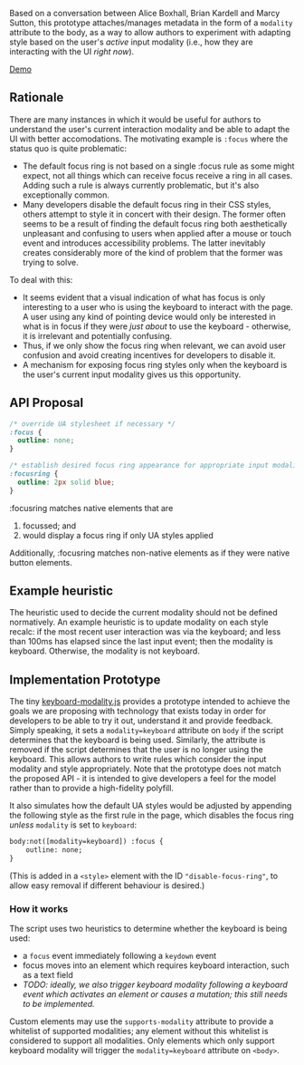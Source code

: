 Based on a conversation between Alice Boxhall, Brian Kardell and Marcy Sutton, this prototype attaches/manages metadata in the form of a `modality` attribute to the body, as a way to allow authors to experiment with adapting style based on the user's _active_ input modality (i.e., how they are interacting with the UI _right now_).

[Demo](https://alice.github.io/modality/demo)

## Rationale

There are many instances in which it would be useful for authors to understand the user's current interaction modality and be able to adapt the UI with better accomodations. The motivating example is `:focus` where the status quo is quite problematic:

- The default focus ring is not based on a single :focus rule as some might expect, not all things which can receive focus receive a ring in all cases. Adding such a rule is always currently problematic, but it's also exceptionally common.
- Many developers disable the default focus ring in their CSS styles, others attempt to style it in concert with their design. The former often seems to be a result of finding the default focus ring both aesthetically unpleasant and confusing to users when applied after a mouse or touch event and introduces accessibility problems.  The latter inevitably creates considerably more of the kind of problem that the former was trying to solve.

To deal with this:
- It seems evident that a visual indication of what has focus is only interesting to a user who is using the keyboard to interact with the page. A user using any kind of pointing device would only be interested in what is in focus if they were _just about_ to use the keyboard - otherwise, it is irrelevant and potentially confusing.
- Thus, if we only show the focus ring when relevant, we can avoid user confusion and avoid creating incentives for developers to disable it.  
- A mechanism for exposing focus ring styles only when the keyboard is the user's current input modality gives us this opportunity.

## API Proposal

```css
/* override UA stylesheet if necessary */
:focus {
  outline: none;
}

/* establish desired focus ring appearance for appropriate input modalities */
:focusring {
  outline: 2px solid blue;
}
```

:focusring matches native elements that are
1. focussed; and 
2. would display a focus ring if only UA styles applied

Additionally, :focusring matches non-native elements as if they were
native button elements.

## Example heuristic

The heuristic used to decide the current modality should not be defined
normatively. An example heuristic is to update modality on each style recalc:
if the most recent user interaction was via the keyboard; and less than 100ms
has elapsed since the last input event; then the modality is keyboard. Otherwise,
the modality is not keyboard.

## Implementation Prototype

The tiny [keyboard-modality.js](http://alice.github.io/modality/src/keyboard-modality.js) provides a prototype intended to achieve the goals we are proposing with technology that exists today in order for developers to be able to try it out, understand it and provide feedback.  Simply speaking, it sets a `modality=keyboard` attribute on `body` if the script determines that the keyboard is being used. Similarly, the attribute is removed if the script determines that the user is no longer using the keyboard. This allows authors to write rules which consider the input modality and style appropriately. Note that the prototype does not match the proposed API - it is intended to give developers a feel for the model rather than to provide a high-fidelity polyfill.

It also simulates how the default UA styles would be adjusted by appending the following style as the first rule in the page, which disables the focus ring _unless_ `modality` is set to `keyboard`:

```html
body:not([modality=keyboard]) :focus {
    outline: none;
}
```

(This is added in a `<style>` element with the ID `"disable-focus-ring"`, to allow easy removal if different behaviour is desired.)


### How it works
The script uses two heuristics to determine whether the keyboard is being used:

- a `focus` event immediately following a `keydown` event
- focus moves into an element which requires keyboard interaction, such as a text field
- _TODO: ideally, we also trigger keyboard modality following a keyboard event which activates an element or causes a mutation; this still needs to be implemented._

Custom elements may use the `supports-modality` attribute to provide a whitelist of supported modalities; any element without this whitelist is considered to support all modalities. Only elements which only support keyboard modality will trigger the `modality=keyboard` attribute on `<body>`.
